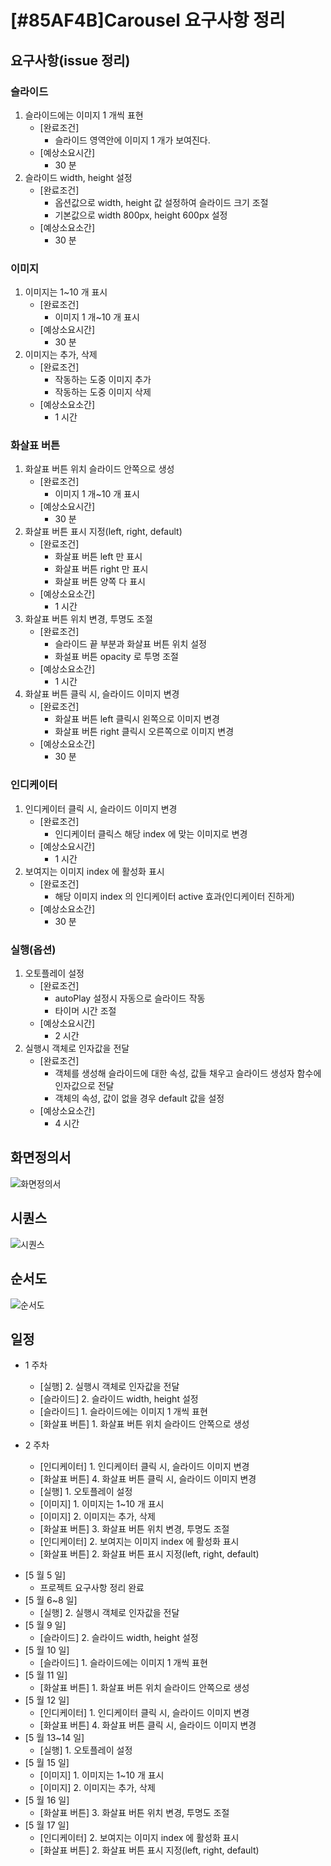 # [#85AF4B]Carousel 요구사항 정리

## 요구사항(issue 정리)

### 슬라이드

1.  슬라이드에는 이미지 1 개씩 표현
    * [완료조건]
      * 슬라이드 영역안에 이미지 1 개가 보여진다.
    * [예상소요시간]
      * 30 분
2.  슬라이드 width, height 설정
    * [완료조건]
      * 옵션값으로 width, height 값 설정하여 슬라이드 크기 조절
      * 기본값으로 width 800px, height 600px 설정
    * [예상소요소간]
      * 30 분

### 이미지

1.  이미지는 1~10 개 표시
    * [완료조건]
      * 이미지 1 개~10 개 표시
    * [예상소요시간]
      * 30 분
2.  이미지는 추가, 삭제
    * [완료조건]
      * 작동하는 도중 이미지 추가
      * 작동하는 도중 이미지 삭제
    * [예상소요소간]
      * 1 시간

### 화살표 버튼

1.  화살표 버튼 위치 슬라이드 안쪽으로 생성
    * [완료조건]
      * 이미지 1 개~10 개 표시
    * [예상소요시간]
      * 30 분
2.  화살표 버튼 표시 지정(left, right, default)
    * [완료조건]
      * 화살표 버튼 left 만 표시
      * 화살표 버튼 right 만 표시
      * 화살표 버튼 양쪽 다 표시
    * [예상소요소간]
      * 1 시간
3.  화살표 버튼 위치 변경, 투명도 조절
    * [완료조건]
      * 슬라이드 끝 부분과 화살표 버튼 위치 설정
      * 화설표 버튼 opacity 로 투명 조절
    * [예상소요소간]
      * 1 시간
4.  화살표 버튼 클릭 시, 슬라이드 이미지 변경
    * [완료조건]
      * 화살표 버튼 left 클릭시 왼쪽으로 이미지 변경
      * 화살표 버튼 right 클릭시 오른쪽으로 이미지 변경
    * [예상소요소간]
      * 30 분

### 인디케이터

1.  인디케이터 클릭 시, 슬라이드 이미지 변경
    * [완료조건]
      * 인디케이터 클릭스 해당 index 에 맞는 이미지로 변경
    * [예상소요시간]
      * 1 시간
2.  보여지는 이미지 index 에 활성화 표시
    * [완료조건]
      * 해당 이미지 index 의 인디케이터 active 효과(인디케이터 진하게)
    * [예상소요소간]
      * 30 분

### 실행(옵션)

1.  오토플레이 설정
    * [완료조건]
      * autoPlay 설정시 자동으로 슬라이드 작동
      * 타이머 시간 조절
    * [예상소요시간]
      * 2 시간
2.  실행시 객체로 인자값을 전달
    * [완료조건]
      * 객체를 생성해 슬라이드에 대한 속성, 값들 채우고 슬라이드 생성자 함수에 인자값으로 전달
      * 객체의 속성, 값이 없을 경우 default 값을 설정
    * [예상소요소간]
      * 4 시간

## 화면정의서

![화면정의서](./images/UI.png)

## 시퀀스

![시퀀스](./images/sequence.png)

## 순서도

![순서도](./images/flow.png)

## 일정

* 1 주차

  * [실행] 2. 실행시 객체로 인자값을 전달
  * [슬라이드] 2. 슬라이드 width, height 설정
  * [슬라이드] 1. 슬라이드에는 이미지 1 개씩 표현
  * [화살표 버튼] 1. 화살표 버튼 위치 슬라이드 안쪽으로 생성

* 2 주차

  * [인디케이터] 1. 인디케이터 클릭 시, 슬라이드 이미지 변경
  * [화살표 버튼] 4. 화살표 버튼 클릭 시, 슬라이드 이미지 변경
  * [실행] 1. 오토플레이 설정
  * [이미지] 1. 이미지는 1~10 개 표시
  * [이미지] 2. 이미지는 추가, 삭제
  * [화살표 버튼] 3. 화살표 버튼 위치 변경, 투명도 조절
  * [인디케이터] 2. 보여지는 이미지 index 에 활성화 표시
  * [화살표 버튼] 2. 화살표 버튼 표시 지정(left, right, default)

- [5 월 5 일]
  * 프로젝트 요구사항 정리 완료
- [5 월 6~8 일]
  * [실행] 2. 실행시 객체로 인자값을 전달
- [5 월 9 일]
  * [슬라이드] 2. 슬라이드 width, height 설정
- [5 월 10 일]
  * [슬라이드] 1. 슬라이드에는 이미지 1 개씩 표현
- [5 월 11 일]
  * [화살표 버튼] 1. 화살표 버튼 위치 슬라이드 안쪽으로 생성
- [5 월 12 일]
  * [인디케이터] 1. 인디케이터 클릭 시, 슬라이드 이미지 변경
  * [화살표 버튼] 4. 화살표 버튼 클릭 시, 슬라이드 이미지 변경
- [5 월 13~14 일]
  * [실행] 1. 오토플레이 설정
- [5 월 15 일]
  * [이미지] 1. 이미지는 1~10 개 표시
  * [이미지] 2. 이미지는 추가, 삭제
- [5 월 16 일]
  * [화살표 버튼] 3. 화살표 버튼 위치 변경, 투명도 조절
- [5 월 17 일]
  * [인디케이터] 2. 보여지는 이미지 index 에 활성화 표시
  * [화살표 버튼] 2. 화살표 버튼 표시 지정(left, right, default)
